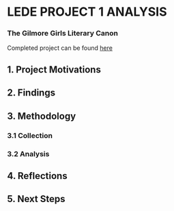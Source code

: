 # LEDE PROJECT 1 ANALYSIS
### The Gilmore Girls Literary Canon
Completed project can be found [here]("nguyenkim.ca/data-viz/gg/gilmores)

## 1. Project Motivations

## 2. Findings 

## 3. Methodology

### 3.1 Collection

### 3.2 Analysis

## 4. Reflections

## 5. Next Steps

